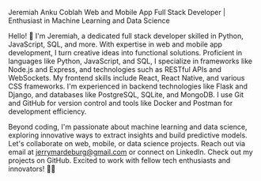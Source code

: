 Jeremiah Anku Coblah
Web and Mobile App Full Stack Developer | Enthusiast in Machine Learning and Data Science

Hello! 👋 I'm Jeremiah, a dedicated full stack developer skilled in Python, JavaScript, SQL, and more. With expertise in web and mobile app development, I turn creative ideas into functional solutions. Proficient in languages like Python, JavaScript, and SQL, I specialize in frameworks like Node.js and Express, and technologies such as RESTful APIs and WebSockets. My frontend skills include React, React Native, and various CSS frameworks. I'm experienced in backend technologies like Flask and Django, and databases like PostgreSQL, SQLite, and MongoDB. I use Git and GitHub for version control and tools like Docker and Postman for development efficiency.

Beyond coding, I'm passionate about machine learning and data science, exploring innovative ways to extract insights and build predictive models. Let's collaborate on web, mobile, or data science projects. Reach out via email at jerrymardeburg@gmail.com or connect on LinkedIn. Check out my projects on GitHub. Excited to work with fellow tech enthusiasts and innovators! 🚀✨
